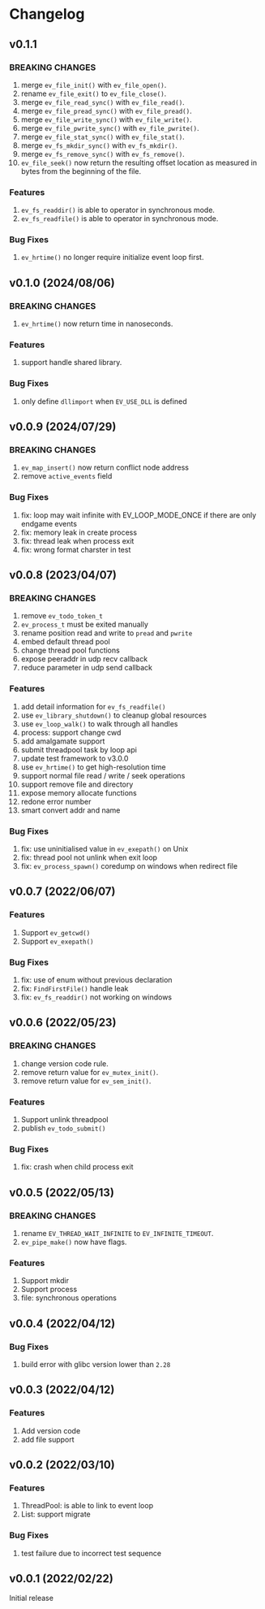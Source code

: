 # Changelog

## v0.1.1

### BREAKING CHANGES
1. merge `ev_file_init()` with `ev_file_open()`.
2. rename `ev_file_exit()` to `ev_file_close()`.
3. merge `ev_file_read_sync()` with `ev_file_read()`.
4. merge `ev_file_pread_sync()` with `ev_file_pread()`.
5. merge `ev_file_write_sync()` with `ev_file_write()`.
6. merge `ev_file_pwrite_sync()` with `ev_file_pwrite()`.
7. merge `ev_file_stat_sync()` with `ev_file_stat()`.
8. merge `ev_fs_mkdir_sync()` with `ev_fs_mkdir()`.
9. merge `ev_fs_remove_sync()` with `ev_fs_remove()`.
10. `ev_file_seek()` now return the resulting offset location as measured in bytes from the beginning of the file.

### Features
1. `ev_fs_readdir()` is able to operator in synchronous mode.
2. `ev_fs_readfile()` is able to operator in synchronous mode.

### Bug Fixes
1. `ev_hrtime()` no longer require initialize event loop first.


## v0.1.0 (2024/08/06)

### BREAKING CHANGES
1. `ev_hrtime()` now return time in nanoseconds.

### Features
1. support handle shared library.

### Bug Fixes
1. only define `dllimport` when `EV_USE_DLL` is defined


## v0.0.9 (2024/07/29)

### BREAKING CHANGES
1. `ev_map_insert()` now return conflict node address
2. remove `active_events` field

### Bug Fixes
1. fix: loop may wait infinite with EV_LOOP_MODE_ONCE if there are only endgame events
2. fix: memory leak in create process
3. fix: thread leak when process exit
4. fix: wrong format charster in test


## v0.0.8 (2023/04/07)

### BREAKING CHANGES
1. remove `ev_todo_token_t`
2. `ev_process_t` must be exited manually
3. rename position read and write to `pread` and `pwrite`
4. embed default thread pool
5. change thread pool functions
6. expose peeraddr in udp recv callback
7. reduce parameter in udp send callback

### Features
1. add detail information for `ev_fs_readfile()`
2. use `ev_library_shutdown()` to cleanup global resources
3. use `ev_loop_walk()` to walk through all handles
4. process: support change cwd
5. add amalgamate support
6. submit threadpool task by loop api
7. update test framework to v3.0.0
8. use `ev_hrtime()` to get high-resolution time
9. support normal file read / write / seek operations
10. support remove file and directory
11. expose memory allocate functions
12. redone error number
13. smart convert addr and name

### Bug Fixes
1. fix: use uninitialised value in `ev_exepath()` on Unix
2. fix: thread pool not unlink when exit loop
3. fix: `ev_process_spawn()` coredump on windows when redirect file


## v0.0.7 (2022/06/07)

### Features
1. Support `ev_getcwd()`
2. Support `ev_exepath()`

### Bug Fixes
1. fix: use of enum without previous declaration
2. fix: `FindFirstFile()` handle leak
3. fix: `ev_fs_readdir()` not working on windows


## v0.0.6 (2022/05/23)

### BREAKING CHANGES
1. change version code rule.
2. remove return value for `ev_mutex_init()`.
3. remove return value for `ev_sem_init()`.

### Features
1. Support unlink threadpool
2. publish `ev_todo_submit()`

### Bug Fixes
1. fix: crash when child process exit


## v0.0.5 (2022/05/13)

### BREAKING CHANGES
1. rename `EV_THREAD_WAIT_INFINITE` to `EV_INFINITE_TIMEOUT`.
2. `ev_pipe_make()` now have flags.

### Features
1. Support mkdir
2. Support process
3. file: synchronous operations


## v0.0.4 (2022/04/12)

### Bug Fixes
1. build error with glibc version lower than `2.28`


## v0.0.3 (2022/04/12)

### Features
1. Add version code
2. add file support


## v0.0.2 (2022/03/10)

### Features
1. ThreadPool: is able to link to event loop
2. List: support migrate

### Bug Fixes
1. test failure due to incorrect test sequence


## v0.0.1 (2022/02/22)

Initial release
